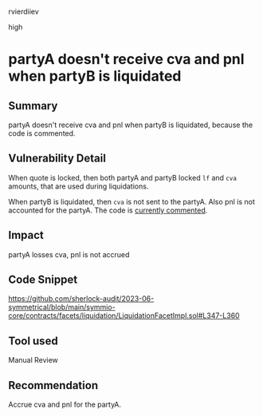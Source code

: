 rvierdiiev

high

# partyA doesn't receive cva and pnl when partyB is liquidated

## Summary
partyA doesn't receive cva and pnl when partyB is liquidated, because the code is commented.
## Vulnerability Detail
When quote is locked, then both partyA and partyB locked `lf` and `cva` amounts, that are used during liquidations.

When partyB is liquidated, then `cva` is not sent to the partyA. Also pnl is not accounted for the partyA.
The code is [currently commented](https://github.com/sherlock-audit/2023-06-symmetrical/blob/main/symmio-core/contracts/facets/liquidation/LiquidationFacetImpl.sol#L347-L360).
## Impact
partyA losses cva, pnl is not accrued
## Code Snippet
https://github.com/sherlock-audit/2023-06-symmetrical/blob/main/symmio-core/contracts/facets/liquidation/LiquidationFacetImpl.sol#L347-L360
## Tool used

Manual Review

## Recommendation
Accrue cva and pnl for the partyA.